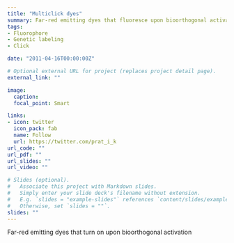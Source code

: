 ```yaml
---
title: "Multiclick dyes"
summary: Far-red emitting dyes that fluoresce upon bioorthogonal activation
tags:
- Fluorophore
- Genetic labeling
- Click

date: "2011-04-16T00:00:00Z"

# Optional external URL for project (replaces project detail page).
external_link: ""

image:
  caption:
  focal_point: Smart

links:
- icon: twitter
  icon_pack: fab
  name: Follow
  url: https://twitter.com/prat_i_k
url_code: ""
url_pdf: ""
url_slides: ""
url_video: ""

# Slides (optional).
#   Associate this project with Markdown slides.
#   Simply enter your slide deck's filename without extension.
#   E.g. `slides = "example-slides"` references `content/slides/example-slides.md`.
#   Otherwise, set `slides = ""`.
slides: ""
---
```


Far-red emitting dyes that turn on upon bioorthogonal activation
